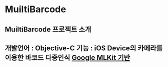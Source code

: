 # MuiltiBarcode

MuiltiBarcode 프로젝트 소개 
---
개발언어 : Objective-C
기능 : iOS Device의 카메라를 이용한 바코드 다중인식 [ Google MLKit 기반 ](https://developers.google.com/ml-kit?hl=ko)
---




